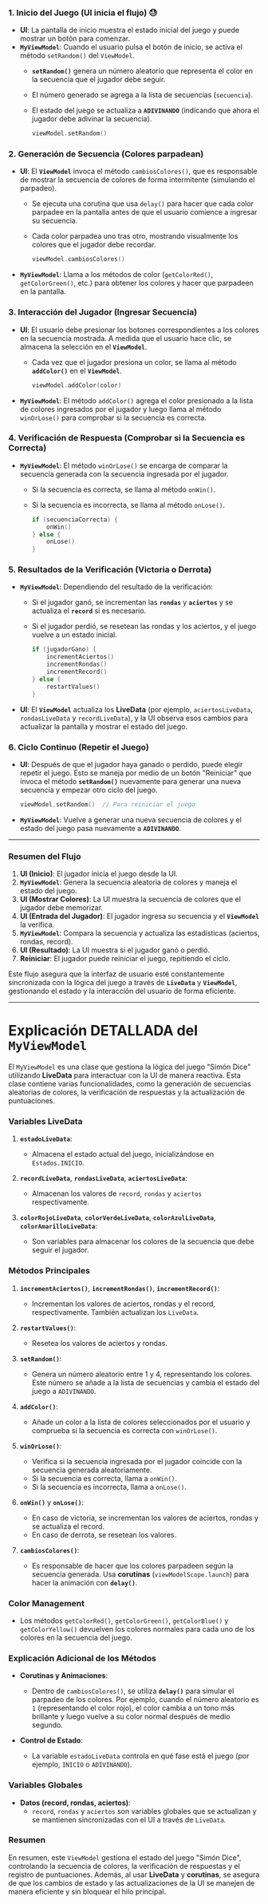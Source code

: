 ### 1. **Inicio del Juego (UI inicia el flujo)** 	:sweat:

- **UI**: La pantalla de inicio muestra el estado inicial del juego y puede mostrar un botón para comenzar.
- **`MyViewModel`**: Cuando el usuario pulsa el botón de inicio, se activa el método `setRandom()` del `ViewModel`.
    - **`setRandom()`** genera un número aleatorio que representa el color en la secuencia que el jugador debe seguir.
    - El número generado se agrega a la lista de secuencias (`secuencia`).
    - El estado del juego se actualiza a **`ADIVINANDO`** (indicando que ahora el jugador debe adivinar la secuencia).

      ```kotlin
      viewModel.setRandom()
      ```

### 2. **Generación de Secuencia (Colores parpadean)**

- **UI**: El **`ViewModel`** invoca el método `cambiosColores()`, que es responsable de mostrar la secuencia de colores de forma intermitente (simulando el parpadeo).
    - Se ejecuta una corutina que usa `delay()` para hacer que cada color parpadee en la pantalla antes de que el usuario comience a ingresar su secuencia.
    - Cada color parpadea uno tras otro, mostrando visualmente los colores que el jugador debe recordar.

      ```kotlin
      viewModel.cambiosColores()
      ```

- **`MyViewModel`**: Llama a los métodos de color (`getColorRed()`, `getColorGreen()`, etc.) para obtener los colores y hacer que parpadeen en la pantalla.

### 3. **Interacción del Jugador (Ingresar Secuencia)**

- **UI**: El usuario debe presionar los botones correspondientes a los colores en la secuencia mostrada. A medida que el usuario hace clic, se almacena la selección en el **`ViewModel`**.
    - Cada vez que el jugador presiona un color, se llama al método **`addColor()`** en el **`ViewModel`**.

      ```kotlin
      viewModel.addColor(color)
      ```

- **`MyViewModel`**: El método `addColor()` agrega el color presionado a la lista de colores ingresados por el jugador y luego llama al método `winOrLose()` para comprobar si la secuencia es correcta.

### 4. **Verificación de Respuesta (Comprobar si la Secuencia es Correcta)**

- **`MyViewModel`**: El método `winOrLose()` se encarga de comparar la secuencia generada con la secuencia ingresada por el jugador.
    - Si la secuencia es correcta, se llama al método `onWin()`.
    - Si la secuencia es incorrecta, se llama al método `onLose()`.

      ```kotlin
      if (secuenciaCorrecta) {
          onWin()
      } else {
          onLose()
      }
      ```

### 5. **Resultados de la Verificación (Victoria o Derrota)**

- **`MyViewModel`**: Dependiendo del resultado de la verificación:
    - Si el jugador ganó, se incrementan las **`rondas`** y **`aciertos`** y se actualiza el **`record`** si es necesario.
    - Si el jugador perdió, se resetean las rondas y los aciertos, y el juego vuelve a un estado inicial.

      ```kotlin
      if (jugadorGano) {
          incrementAciertos()
          incrementRondas()
          incrementRecord()
      } else {
          restartValues()
      }
      ```

- **UI**: El **`ViewModel`** actualiza los **LiveData** (por ejemplo, `aciertosLiveData`, `rondasLiveData` y `recordLiveData`), y la UI observa esos cambios para actualizar la pantalla y mostrar el estado del juego.

### 6. **Ciclo Continuo (Repetir el Juego)**

- **UI**: Después de que el jugador haya ganado o perdido, puede elegir repetir el juego. Esto se maneja por medio de un botón "Reiniciar" que invoca el método **`setRandom()`** nuevamente para generar una nueva secuencia y empezar otro ciclo del juego.

    ```kotlin
    viewModel.setRandom()  // Para reiniciar el juego
    ```

- **`MyViewModel`**: Vuelve a generar una nueva secuencia de colores y el estado del juego pasa nuevamente a **`ADIVINANDO`**.

---

### Resumen del Flujo

1. **UI (Inicio)**: El jugador inicia el juego desde la UI.
2. **`MyViewModel`**: Genera la secuencia aleatoria de colores y maneja el estado del juego.
3. **UI (Mostrar Colores)**: La UI muestra la secuencia de colores que el jugador debe memorizar.
4. **UI (Entrada del Jugador)**: El jugador ingresa su secuencia y el **`ViewModel`** la verifica.
5. **`MyViewModel`**: Compara la secuencia y actualiza las estadísticas (aciertos, rondas, record).
6. **UI (Resultado)**: La UI muestra si el jugador ganó o perdió.
7. **Reiniciar**: El jugador puede reiniciar el juego, repitiendo el ciclo.

Este flujo asegura que la interfaz de usuario esté constantemente sincronizada con la lógica del juego a través de **`LiveData`** y **`ViewModel`**, gestionando el estado y la interacción del usuario de forma eficiente.

---------------------------------------------------------------------------------------------------------------------------------------------------

# Explicación DETALLADA del `MyViewModel`

El `MyViewModel` es una clase que gestiona la lógica del juego "Simón Dice" utilizando **LiveData** para interactuar con la UI de manera reactiva. Esta clase contiene varias funcionalidades, como la generación de secuencias aleatorias de colores, la verificación de respuestas y la actualización de puntuaciones.

### Variables LiveData

1. **`estadoLiveData`**:
    - Almacena el estado actual del juego, inicializándose en `Estados.INICIO`.

2. **`recordLiveData`**, **`rondasLiveData`**, **`aciertosLiveData`**:
    - Almacenan los valores de `record`, `rondas` y `aciertos` respectivamente.

3. **`colorRojoLiveData`**, **`colorVerdeLiveData`**, **`colorAzulLiveData`**, **`colorAmarilloLiveData`**:
    - Son variables para almacenar los colores de la secuencia que debe seguir el jugador.

### Métodos Principales

1. **`incrementAciertos()`**, **`incrementRondas()`**, **`incrementRecord()`**:
    - Incrementan los valores de aciertos, rondas y el record, respectivamente. También actualizan los `LiveData`.

2. **`restartValues()`**:
    - Resetea los valores de aciertos y rondas.

3. **`setRandom()`**:
    - Genera un número aleatorio entre 1 y 4, representando los colores. Este número se añade a la lista de secuencias y cambia el estado del juego a `ADIVINANDO`.

4. **`addColor()`**:
    - Añade un color a la lista de colores seleccionados por el usuario y comprueba si la secuencia es correcta con `winOrLose()`.

5. **`winOrLose()`**:
    - Verifica si la secuencia ingresada por el jugador coincide con la secuencia generada aleatoriamente.
    - Si la secuencia es correcta, llama a `onWin()`.
    - Si la secuencia es incorrecta, llama a `onLose()`.

6. **`onWin()`** y **`onLose()`**:
    - En caso de victoria, se incrementan los valores de aciertos, rondas y se actualiza el record.
    - En caso de derrota, se resetean los valores.

7. **`cambiosColores()`**:
    - Es responsable de hacer que los colores parpadeen según la secuencia generada. Usa **corutinas** (`viewModelScope.launch`) para hacer la animación con **`delay()`**.

### Color Management

- Los métodos `getColorRed()`, `getColorGreen()`, `getColorBlue()` y `getColorYellow()` devuelven los colores normales para cada uno de los colores en la secuencia del juego.

### Explicación Adicional de los Métodos

- **Corutinas y Animaciones**:
    - Dentro de `cambiosColores()`, se utiliza **`delay()`** para simular el parpadeo de los colores. Por ejemplo, cuando el número aleatorio es `1` (representando el color rojo), el color cambia a un tono más brillante y luego vuelve a su color normal después de medio segundo.

- **Control de Estado**:
    - La variable `estadoLiveData` controla en qué fase está el juego (por ejemplo, `INICIO` o `ADIVINANDO`).

### Variables Globales

- **Datos (record, rondas, aciertos)**:
    - `record`, `rondas` y `aciertos` son variables globales que se actualizan y se mantienen sincronizadas con el UI a través de `LiveData`.

### Resumen

En resumen, este `ViewModel` gestiona el estado del juego "Simón Dice", controlando la secuencia de colores, la verificación de respuestas y el registro de puntuaciones. Además, al usar **LiveData** y **corutinas**, se asegura de que los cambios de estado y las actualizaciones de la UI se manejen de manera eficiente y sin bloquear el hilo principal.

